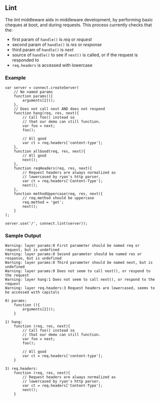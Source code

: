 ## Lint

The _lint_ middleware aids in middleware development, by performing basic cheques at boot, and during requests. This process currently checks that the:

  * first param of `handle()` is _req_ or _request_
  * second param of `handle()` is _res_ or _response_
  * third param of `handle()` is _next_
  * source of `handle()` to see if `next()` is called, or if the request is responded to
  * `req.headers` is accessed with lowercase

### Example

    var server = connect.createServer(
	    // No named params
	    function params(){
	        arguments[2]();
	    },
	    // Does not call next AND does not respond
	    function hang(req, res, next){
	        // Call foo() instead so
	        // that our demo can still function.
	        var foo = next;
	        foo();

	        // All good
	        var ct = req.headers['content-type'];
	    },
	    function allGood(req, res, next){
	        // All good
	        next();
	    },
	    function reqHeaders(req, res, next){
	        // Request headers are always normalized as
	        // lowercased by ryan's http parser.
	        var ct = req.headers['Content-Type'];
	        next();
	    },
	    function methodUppercase(req, res, next){
	        // req.method should be uppercase
	        req.method = 'get';
	        next();
	    }
	);

	server.use('/', connect.lint(server));

### Sample Output

    Warning: layer params:0 First parameter should be named req or request, but is undefined
	Warning: layer params:0 Second parameter should be named res or response, but is undefined
	Warning: layer params:0 Third parameter should be named next, but is undefined
	Warning: layer params:0 Does not seem to call next(), or respond to the request
	Warning: layer hang:1 Does not seem to call next(), or respond to the request
	Warning: layer req.headers:3 Request headers are lowercased, seems to be accessed with capitals

	0) params:
	    function (){
	        arguments[2]();
	    }

	1) hang:
	    function (req, res, next){
	        // Call foo() instead so
	        // that our demo can still function.
	        var foo = next;
	        foo();

	        // All good
	        var ct = req.headers['content-type'];
	    }

	3) req.headers:
	    function (req, res, next){
	        // Request headers are always normalized as
	        // lowercased by ryan's http parser.
	        var ct = req.headers['Content-Type'];
	        next();
	    }
	